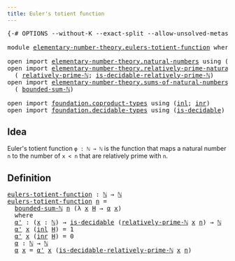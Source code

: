```yaml
---
title: Euler's totient function
---
```


<pre class="Agda"><a id="50" class="Symbol">{-#</a> <a id="54" class="Keyword">OPTIONS</a> <a id="62" class="Pragma">--without-K</a> <a id="74" class="Pragma">--exact-split</a> <a id="88" class="Pragma">--allow-unsolved-metas</a> <a id="111" class="Symbol">#-}</a>

<a id="116" class="Keyword">module</a> <a id="123" href="elementary-number-theory.eulers-totient-function.html" class="Module">elementary-number-theory.eulers-totient-function</a> <a id="172" class="Keyword">where</a>

<a id="179" class="Keyword">open</a> <a id="184" class="Keyword">import</a> <a id="191" href="elementary-number-theory.natural-numbers.html" class="Module">elementary-number-theory.natural-numbers</a> <a id="232" class="Keyword">using</a> <a id="238" class="Symbol">(</a><a id="239" href="elementary-number-theory.natural-numbers.html#1530" class="Datatype">ℕ</a><a id="240" class="Symbol">)</a>
<a id="242" class="Keyword">open</a> <a id="247" class="Keyword">import</a> <a id="254" href="elementary-number-theory.relatively-prime-natural-numbers.html" class="Module">elementary-number-theory.relatively-prime-natural-numbers</a> <a id="312" class="Keyword">using</a>
  <a id="320" class="Symbol">(</a> <a id="322" href="elementary-number-theory.relatively-prime-natural-numbers.html#953" class="Function">relatively-prime-ℕ</a><a id="340" class="Symbol">;</a> <a id="342" href="elementary-number-theory.relatively-prime-natural-numbers.html#1469" class="Function">is-decidable-relatively-prime-ℕ</a><a id="373" class="Symbol">)</a>
<a id="375" class="Keyword">open</a> <a id="380" class="Keyword">import</a> <a id="387" href="elementary-number-theory.sums-of-natural-numbers.html" class="Module">elementary-number-theory.sums-of-natural-numbers</a> <a id="436" class="Keyword">using</a>
  <a id="444" class="Symbol">(</a> <a id="446" href="elementary-number-theory.sums-of-natural-numbers.html#1839" class="Function">bounded-sum-ℕ</a><a id="459" class="Symbol">)</a>

<a id="462" class="Keyword">open</a> <a id="467" class="Keyword">import</a> <a id="474" href="foundation.coproduct-types.html" class="Module">foundation.coproduct-types</a> <a id="501" class="Keyword">using</a> <a id="507" class="Symbol">(</a><a id="508" href="foundation.coproduct-types.html#1253" class="InductiveConstructor">inl</a><a id="511" class="Symbol">;</a> <a id="513" href="foundation.coproduct-types.html#1276" class="InductiveConstructor">inr</a><a id="516" class="Symbol">)</a>
<a id="518" class="Keyword">open</a> <a id="523" class="Keyword">import</a> <a id="530" href="foundation.decidable-types.html" class="Module">foundation.decidable-types</a> <a id="557" class="Keyword">using</a> <a id="563" class="Symbol">(</a><a id="564" href="foundation.decidable-types.html#1918" class="Function">is-decidable</a><a id="576" class="Symbol">)</a>
</pre>
## Idea

Euler's totient function `φ : ℕ → ℕ` is the function that maps a natural number `n` to the number of `x < n` that are relatively prime with `n`.

## Definition

<pre class="Agda"><a id="eulers-totient-function"></a><a id="761" href="elementary-number-theory.eulers-totient-function.html#761" class="Function">eulers-totient-function</a> <a id="785" class="Symbol">:</a> <a id="787" href="elementary-number-theory.natural-numbers.html#1530" class="Datatype">ℕ</a> <a id="789" class="Symbol">→</a> <a id="791" href="elementary-number-theory.natural-numbers.html#1530" class="Datatype">ℕ</a>
<a id="793" href="elementary-number-theory.eulers-totient-function.html#761" class="Function">eulers-totient-function</a> <a id="817" href="elementary-number-theory.eulers-totient-function.html#817" class="Bound">n</a> <a id="819" class="Symbol">=</a>
  <a id="823" href="elementary-number-theory.sums-of-natural-numbers.html#1839" class="Function">bounded-sum-ℕ</a> <a id="837" href="elementary-number-theory.eulers-totient-function.html#817" class="Bound">n</a> <a id="839" class="Symbol">(λ</a> <a id="842" href="elementary-number-theory.eulers-totient-function.html#842" class="Bound">x</a> <a id="844" href="elementary-number-theory.eulers-totient-function.html#844" class="Bound">H</a> <a id="846" class="Symbol">→</a> <a id="848" href="elementary-number-theory.eulers-totient-function.html#960" class="Function">α</a> <a id="850" href="elementary-number-theory.eulers-totient-function.html#842" class="Bound">x</a><a id="851" class="Symbol">)</a>
  <a id="855" class="Keyword">where</a>
  <a id="863" href="elementary-number-theory.eulers-totient-function.html#863" class="Function">α&#39;</a> <a id="866" class="Symbol">:</a> <a id="868" class="Symbol">(</a><a id="869" href="elementary-number-theory.eulers-totient-function.html#869" class="Bound">x</a> <a id="871" class="Symbol">:</a> <a id="873" href="elementary-number-theory.natural-numbers.html#1530" class="Datatype">ℕ</a><a id="874" class="Symbol">)</a> <a id="876" class="Symbol">→</a> <a id="878" href="foundation.decidable-types.html#1918" class="Function">is-decidable</a> <a id="891" class="Symbol">(</a><a id="892" href="elementary-number-theory.relatively-prime-natural-numbers.html#953" class="Function">relatively-prime-ℕ</a> <a id="911" href="elementary-number-theory.eulers-totient-function.html#869" class="Bound">x</a> <a id="913" href="elementary-number-theory.eulers-totient-function.html#817" class="Bound">n</a><a id="914" class="Symbol">)</a> <a id="916" class="Symbol">→</a> <a id="918" href="elementary-number-theory.natural-numbers.html#1530" class="Datatype">ℕ</a>
  <a id="922" href="elementary-number-theory.eulers-totient-function.html#863" class="Function">α&#39;</a> <a id="925" href="elementary-number-theory.eulers-totient-function.html#925" class="Bound">x</a> <a id="927" class="Symbol">(</a><a id="928" href="foundation.coproduct-types.html#1253" class="InductiveConstructor">inl</a> <a id="932" href="elementary-number-theory.eulers-totient-function.html#932" class="Bound">H</a><a id="933" class="Symbol">)</a> <a id="935" class="Symbol">=</a> <a id="937" class="Number">1</a>
  <a id="941" href="elementary-number-theory.eulers-totient-function.html#863" class="Function">α&#39;</a> <a id="944" href="elementary-number-theory.eulers-totient-function.html#944" class="Bound">x</a> <a id="946" class="Symbol">(</a><a id="947" href="foundation.coproduct-types.html#1276" class="InductiveConstructor">inr</a> <a id="951" href="elementary-number-theory.eulers-totient-function.html#951" class="Bound">H</a><a id="952" class="Symbol">)</a> <a id="954" class="Symbol">=</a> <a id="956" class="Number">0</a>
  <a id="960" href="elementary-number-theory.eulers-totient-function.html#960" class="Function">α</a> <a id="962" class="Symbol">:</a> <a id="964" href="elementary-number-theory.natural-numbers.html#1530" class="Datatype">ℕ</a> <a id="966" class="Symbol">→</a> <a id="968" href="elementary-number-theory.natural-numbers.html#1530" class="Datatype">ℕ</a>
  <a id="972" href="elementary-number-theory.eulers-totient-function.html#960" class="Function">α</a> <a id="974" href="elementary-number-theory.eulers-totient-function.html#974" class="Bound">x</a> <a id="976" class="Symbol">=</a> <a id="978" href="elementary-number-theory.eulers-totient-function.html#863" class="Function">α&#39;</a> <a id="981" href="elementary-number-theory.eulers-totient-function.html#974" class="Bound">x</a> <a id="983" class="Symbol">(</a><a id="984" href="elementary-number-theory.relatively-prime-natural-numbers.html#1469" class="Function">is-decidable-relatively-prime-ℕ</a> <a id="1016" href="elementary-number-theory.eulers-totient-function.html#974" class="Bound">x</a> <a id="1018" href="elementary-number-theory.eulers-totient-function.html#817" class="Bound">n</a><a id="1019" class="Symbol">)</a>
</pre>